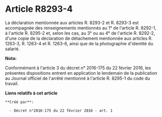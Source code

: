 # Article R8293-4

La déclaration mentionnée aux articles R. 8293-2 et R. 8293-3 est accompagnée des renseignements mentionnés au 1° de
l'article R. 8292-1, à l'article R. 8295-2 et, selon les cas, au 3° ou au 4° de l'article R. 8292-2, d'une copie de la
déclaration de détachement mentionnée aux articles R. 1263-3, R. 1263-4 et R. 1263-6, ainsi que de la photographie d'identité
du salarié.

**Nota:**

Conformément à l'article 3 du décret n° 2016-175 du 22 février 2016, les présentes dispositions entrent en application le
lendemain de la publication au Journal officiel de l'arrêté mentionné à l'article R. 8295-1 du code du travail.

**Liens relatifs à cet article**

	**Créé par**:

	  - Décret n°2016-175 du 22 février 2016 - art. 1
